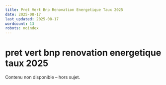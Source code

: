 ```yaml
---
title: Pret Vert Bnp Renovation Energetique Taux 2025
date: 2025-08-17
last_updated: 2025-08-17
wordcount: 13
robots: noindex
---
```


# pret vert bnp renovation energetique taux 2025

Contenu non disponible – hors sujet.